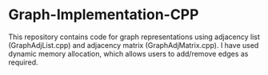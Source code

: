 # Graph-Implementation-CPP

This repository contains code for graph representations using adjacency list (GraphAdjList.cpp) and adjacency matrix (GraphAdjMatrix.cpp).
I have used dynamic memory allocation, which allows users to add/remove edges as required.
